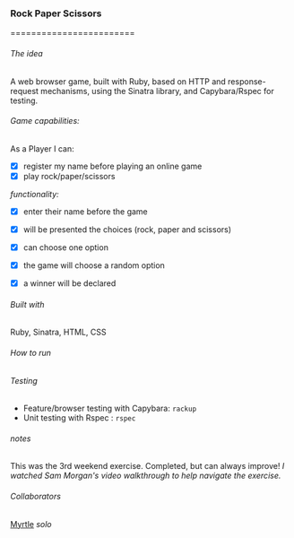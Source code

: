 ### Rock Paper Scissors
========================
 
###### The idea
A web browser game, built with Ruby, based on HTTP and response-request mechanisms, using the Sinatra library, and Capybara/Rspec for testing.

###### Game capabilities:

As a Player I can:
- [x] register my name before playing an online game
- [x] play rock/paper/scissors

_functionality:_
- [x] enter their name before the game
- [x] will be presented the choices (rock, paper and scissors)
- [x] can choose one option
- [x] the game will choose a random option
- [x] a winner will be declared


###### Built with

Ruby, Sinatra, HTML, CSS

###### How to run
[]()

###### Testing
* Feature/browser testing with Capybara: `rackup`
* Unit testing with Rspec : `rspec`

###### notes
This was the 3rd weekend exercise. Completed, but can always improve!
_I watched Sam Morgan's video walkthrough to help navigate the exercise._

###### Collaborators
[Myrtle](https://github.com/Mrtly) _solo_
